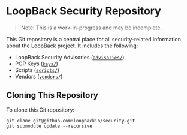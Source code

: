 # LoopBack Security Repository

> Note: This is a work-in-progress and may be incomplete.

This Git repository is a central place for all security-related information
about the LoopBack project. It includes the following:

- LoopBack Security Advisories ([`advisories/`](advisories/README.md))
- PGP Keys ([`keys/`](keys/README.md))
- Scripts ([`scripts/`](scripts/README.md))
- Vendors ([`vendors/`](vendors/README.md))

## Cloning This Repository

To clone this Git repository:

```
git clone git@github.com:loopbackio/security.git
git submodule update --recursive
```
